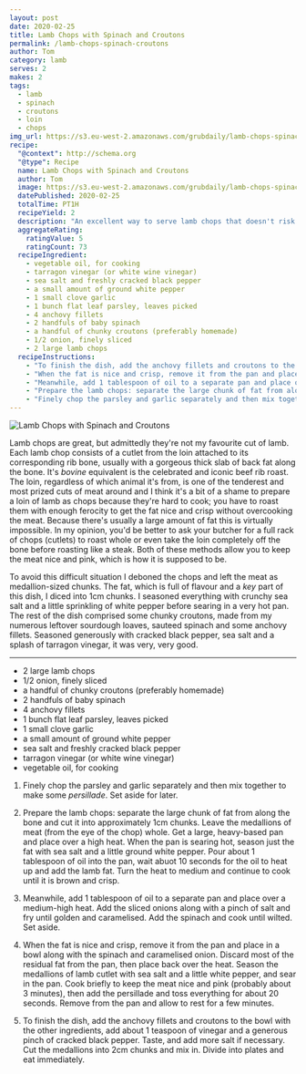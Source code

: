 ```yaml
---
layout: post
date: 2020-02-25
title: Lamb Chops with Spinach and Croutons
permalink: /lamb-chops-spinach-croutons
author: Tom
category: lamb
serves: 2
makes: 2
tags:
  - lamb
  - spinach
  - croutons
  - loin
  - chops
img_url: https://s3.eu-west-2.amazonaws.com/grubdaily/lamb-chops-spinach-croutons.jpg
recipe:
  "@context": http://schema.org
  "@type": Recipe
  name: Lamb Chops with Spinach and Croutons
  author: Tom
  image: https://s3.eu-west-2.amazonaws.com/grubdaily/lamb-chops-spinach-croutons.jpg
  datePublished: 2020-02-25
  totalTime: PT1H
  recipeYield: 2
  description: "An excellent way to serve lamb chops that doesn't risk overcooking the tender loin meat"
  aggregateRating:
    ratingValue: 5
    ratingCount: 73
  recipeIngredient:
    - vegetable oil, for cooking
    - tarragon vinegar (or white wine vinegar)
    - sea salt and freshly cracked black pepper
    - a small amount of ground white pepper
    - 1 small clove garlic
    - 1 bunch flat leaf parsley, leaves picked
    - 4 anchovy fillets
    - 2 handfuls of baby spinach
    - a handful of chunky croutons (preferably homemade)
    - 1/2 onion, finely sliced
    - 2 large lamb chops
  recipeInstructions:
    - "To finish the dish, add the anchovy fillets and croutons to the bowl with the other ingredients, add about 1 teaspoon of vinegar and a generous pinch of cracked black pepper. Taste, and add more salt if necessary. Cut the medallions into 2cm chunks and mix in. Divide into plates and eat immediately."
    - "When the fat is nice and crisp, remove it from the pan and place in a bowl along with the spinach and caramelised onion. Discard most of the residual fat from the pan, then place back over the heat. Season the medallions of lamb cutlet with sea salt and a little white pepper, and sear in the pan. Cook briefly to keep the meat nice and pink (probably about 3 minutes), then add the persillade and toss everything for about 20 seconds. Remove from the pan and allow to rest for a few minutes."
    - "Meanwhile, add 1 tablespoon of oil to a separate pan and place over a medium-high heat. Add the sliced onions along with a pinch of salt and fry until golden and caramelised. Add the spinach and cook until wilted. Set aside."
    - "Prepare the lamb chops: separate the large chunk of fat from along the bone and cut it into approximately 1cm chunks. Leave the medallions of meat (from the eye of the chop) whole. Get a large, heavy-based pan and place over a high heat. When the pan is searing hot, season just the fat with sea salt and a little ground white pepper. Pour about 1 tablespoon of oil into the pan, wait abuot 10 seconds for the oil to heat up and add the lamb fat. Turn the heat to medium and continue to cook until it is brown and crisp."
    - "Finely chop the parsley and garlic separately and then mix together to make some _persillade_. Set aside for later."
---
```

<img src="https://s3.eu-west-2.amazonaws.com/grubdaily/lamb-chops-spinach-croutons.jpg" alt="Lamb Chops with Spinach and Croutons"/>


Lamb chops are great, but admittedly they're not my favourite cut of lamb. Each lamb chop consists of a cutlet from the loin attached to its corresponding rib bone, usually with a gorgeous thick slab of back fat along the bone. It's _bovine_ equivalent is the celebrated and iconic beef rib roast. The loin, regardless of which animal it's from, is one of the tenderest and most prized cuts of meat around and I think it's a bit of a shame to prepare a loin of lamb as chops because they're hard to cook; you have to roast them with enough ferocity to get the fat nice and crisp without overcooking the meat. Because there's usually a large amount of fat this is virtually impossible. In my opinion, you'd be better to ask your butcher for a full rack of chops (cutlets) to roast whole or even take the loin completely off the bone before roasting like a steak. Both of these methods allow you to keep the meat nice and pink, which is how it is supposed to be.

To avoid this difficult situation I deboned the chops and left the meat as medallion-sized chunks. The fat, which is full of flavour and a _key_ part of this dish, I diced into 1cm chunks. I seasoned everything with crunchy sea salt and a little sprinkling of white pepper before searing in a very hot pan. The rest of the dish comprised some chunky croutons, made from my numerous leftover sourdough loaves, sauteed spinach and some anchovy fillets. Seasoned generously with cracked black pepper, sea salt and a splash of tarragon vinegar, it was very, very good.

---
* 2 large lamb chops
* 1/2 onion, finely sliced
* a handful of chunky croutons (preferably homemade)
* 2 handfuls of baby spinach
* 4 anchovy fillets
* 1 bunch flat leaf parsley, leaves picked
* 1 small clove garlic
* a small amount of ground white pepper
* sea salt and freshly cracked black pepper
* tarragon vinegar (or white wine vinegar)
* vegetable oil, for cooking


1. Finely chop the parsley and garlic separately and then mix together to make some _persillade_. Set aside for later.

2. Prepare the lamb chops: separate the large chunk of fat from along the bone and cut it into approximately 1cm chunks. Leave the medallions of meat (from the eye of the chop) whole. Get a large, heavy-based pan and place over a high heat. When the pan is searing hot, season just the fat with sea salt and a little ground white pepper. Pour about 1 tablespoon of oil into the pan, wait abuot 10 seconds for the oil to heat up and add the lamb fat. Turn the heat to medium and continue to cook until it is brown and crisp.

3. Meanwhile, add 1 tablespoon of oil to a separate pan and place over a medium-high heat. Add the sliced onions along with a pinch of salt and fry until golden and caramelised. Add the spinach and cook until wilted. Set aside.

4. When the fat is nice and crisp, remove it from the pan and place in a bowl along with the spinach and caramelised onion. Discard most of the residual fat from the pan, then place back over the heat. Season the medallions of lamb cutlet with sea salt and a little white pepper, and sear in the pan. Cook briefly to keep the meat nice and pink (probably about 3 minutes), then add the persillade and toss everything for about 20 seconds. Remove from the pan and allow to rest for a few minutes.

5. To finish the dish, add the anchovy fillets and croutons to the bowl with the other ingredients, add about 1 teaspoon of vinegar and a generous pinch of cracked black pepper. Taste, and add more salt if necessary. Cut the medallions into 2cm chunks and mix in. Divide into plates and eat immediately.
